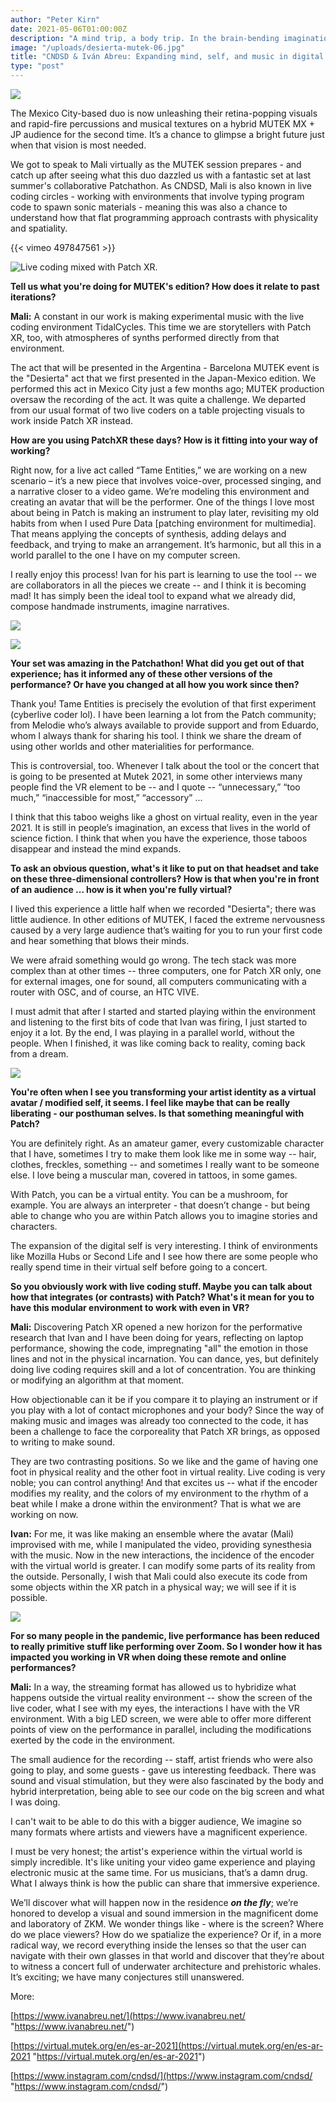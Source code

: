 ```yaml
---
author: "Peter Kirn"
date: 2021-05-06T01:00:00Z
description: "A mind trip, a body trip. In the brain-bending imagination of CNDSD aka Malitzin Cortes and Iván Abreu, worlds, timbres, and perception warp, glitch, and pulsate. The Mexico City-based duo is now unleashing their retina-popping visuals and rapid-fire percussions and musical textures on a hybrid MUTEK MX + JP audience for the second time. "
image: "/uploads/desierta-mutek-06.jpg"
title: "CNDSD & Iván Abreu: Expanding mind, self, and music in digital realms"
type: "post"
---
```


![](/uploads/desierta-mutek-06.jpg)

The Mexico City-based duo is now unleashing their retina-popping visuals and rapid-fire percussions and musical textures on a hybrid MUTEK MX + JP audience for the second time. It’s a chance to glimpse a bright future just when that vision is most needed.

We got to speak to Mali virtually as the MUTEK session prepares - and catch up after seeing what this duo dazzled us with a fantastic set at last summer's collaborative Patchathon. As CNDSD, Mali is also known in live coding circles - working with environments that involve typing program code to spawn sonic materials - meaning this was also a chance to understand how that flat programming approach contrasts with physicality and spatiality.

{{< vimeo 497847561 >}}

![](/uploads/capture-d-ecran-2021-05-07-a-11-17-27.jpg "Live coding mixed with Patch XR.")

**Tell us what you're doing for MUTEK's edition? How does it relate to past iterations?**

**Mali:** A constant in our work is making experimental music with the live coding environment TidalCycles. This time we are storytellers with Patch XR, too, with atmospheres of synths performed directly from that environment.

The act that will be presented in the Argentina - Barcelona MUTEK event is the "Desierta" act that we first presented in the Japan-Mexico edition. We performed this act in Mexico City just a few months ago; MUTEK production oversaw the recording of the act. It was quite a challenge. We departed from our usual format of two live coders on a table projecting visuals to work inside Patch XR instead.

**How are you using PatchXR these days? How is it fitting into your way of working?**

Right now, for a live act called “Tame Entities,” we are working on a new scenario – it’s a new piece that involves voice-over, processed singing, and a narrative closer to a video game. We’re modeling this environment and creating an avatar that will be the performer. One of the things I love most about being in Patch is making an instrument to play later, revisiting my old habits from when I used Pure Data \[patching environment for multimedia\]. That means applying the concepts of synthesis, adding delays and feedback, and trying to make an arrangement. It’s harmonic, but all this in a world parallel to the one I have on my computer screen.

I really enjoy this process! Ivan for his part is learning to use the tool -- we are collaborators in all the pieces we create -- and I think it is becoming mad! It has simply been the ideal tool to expand what we already did, compose handmade instruments, imagine narratives.

![](/uploads/desierta-mutek-05.jpg)

![](/uploads/desierta-mutek-02.jpg)

**Your set was amazing in the Patchathon! What did you get out of that experience; has it informed any of these other versions of the performance? Or have you changed at all how you work since then?**

Thank you! Tame Entities is precisely the evolution of that first experiment (cyberlive coder lol). I have been learning a lot from the Patch community; from Melodie who’s always available to provide support and from Eduardo, whom I always thank for sharing his tool. I think we share the dream of using other worlds and other materialities for performance.

This is controversial, too. Whenever I talk about the tool or the concert that is going to be presented at Mutek 2021, in some other interviews many people find the VR element to be -- and I quote -- “unnecessary,” “too much,” “inaccessible for most,” “accessory” ...

I think that this taboo weighs like a ghost on virtual reality, even in the year 2021. It is still in people’s imagination, an excess that lives in the world of science fiction. I think that when you have the experience, those taboos disappear and instead the mind expands.

**To ask an obvious question, what's it like to put on that headset and take on these three-dimensional controllers? How is that when you're in front of an audience ... how is it when you're fully virtual?**

I lived this experience a little half when we recorded "Desierta"; there was little audience. In other editions of MUTEK, I faced the extreme nervousness caused by a very large audience that’s waiting for you to run your first code and hear something that blows their minds.

We were afraid something would go wrong. The tech stack was more complex than at other times -- three computers, one for Patch XR only, one for external images, one for sound, all computers communicating with a router with OSC, and of course, an HTC VIVE.

I must admit that after I started and started playing within the environment and listening to the first bits of code that Ivan was firing, I just started to enjoy it a lot. By the end, I was playing in a parallel world, without the people. When I finished, it was like coming back to reality, coming back from a dream.

![](/uploads/desierta-mutek-04.jpg)

**You're often when I see you transforming your artist identity as a virtual avatar / modified self, it seems. I feel like maybe that can be really liberating - our posthuman selves. Is that something meaningful with Patch?**

You are definitely right. As an amateur gamer, every customizable character that I have, sometimes I try to make them look like me in some way -- hair, clothes, freckles, something -- and sometimes I really want to be someone else. I love being a muscular man, covered in tattoos, in some games.

With Patch, you can be a virtual entity. You can be a mushroom, for example. You are always an interpreter - that doesn’t change - but being able to change who you are within Patch allows you to imagine stories and characters.

The expansion of the digital self is very interesting. I think of environments like Mozilla Hubs or Second Life and I see how there are some people who really spend time in their virtual self before going to a concert.

**So you obviously work with live coding stuff. Maybe you can talk about how that integrates (or contrasts) with Patch? What's it mean for you to have this modular environment to work with even in VR?**

**Mali:** Discovering Patch XR opened a new horizon for the performative research that Ivan and I have been doing for years, reflecting on laptop performance, showing the code, impregnating "all" the emotion in those lines and not in the physical incarnation. You can dance, yes, but definitely doing live coding requires skill and a lot of concentration. You are thinking or modifying an algorithm at that moment.

How objectionable can it be if you compare it to playing an instrument or if you play with a lot of contact microphones and your body? Since the way of making music and images was already too connected to the code, it has been a challenge to face the corporeality that Patch XR brings, as opposed to writing to make sound.

They are two contrasting positions. So we like and the game of having one foot in physical reality and the other foot in virtual reality. Live coding is very noble; you can control anything! And that excites us -- what if the encoder modifies my reality, and the colors of my environment to the rhythm of a beat while I make a drone within the environment? That is what we are working on now.

**Ivan:** For me, it was like making an ensemble where the avatar (Mali) improvised with me, while I manipulated the video, providing synesthesia with the music. Now in the new interactions, the incidence of the encoder with the virtual world is greater. I can modify some parts of its reality from the outside. Personally, I wish that Mali could also execute its code from some objects within the XR patch in a physical way; we will see if it is possible.

![](/uploads/desierta-mutek-01.jpg)

**For so many people in the pandemic, live performance has been reduced to really primitive stuff like performing over Zoom. So I wonder how it has impacted you working in VR when doing these remote and online performances?**

**Mali:** In a way, the streaming format has allowed us to hybridize what happens outside the virtual reality environment -- show the screen of the live coder, what I see with my eyes, the interactions I have with the VR environment. With a big LED screen, we were able to offer more different points of view on the performance in parallel, including the modifications exerted by the code in the environment.

The small audience for the recording -- staff, artist friends who were also going to play, and some guests - gave us interesting feedback. There was sound and visual stimulation, but they were also fascinated by the body and hybrid interpretation, being able to see our code on the big screen and what I was doing.

I can't wait to be able to do this with a bigger audience, We imagine so many formats where artists and viewers have a magnificent experience.

I must be very honest; the artist's experience within the virtual world is simply incredible. It's like uniting your video game experience and playing electronic music at the same time. For us musicians, that’s a damn drug. What I always think is how the public can share that immersive experience.

We’ll discover what will happen now in the residence **_on the fly_**; we’re honored to develop a visual and sound immersion in the magnificent dome and laboratory of ZKM. We wonder things like - where is the screen? Where do we place viewers? How do we spatialize the experience? Or if, in a more radical way, we record everything inside the lenses so that the user can navigate with their own glasses in that world and discover that they’re about to witness a concert full of underwater architecture and prehistoric whales. It’s exciting; we have many conjectures still unanswered.

More:

[https://www.ivanabreu.net/](https://www.ivanabreu.net/ "https://www.ivanabreu.net/")

[https://virtual.mutek.org/en/es-ar-2021](https://virtual.mutek.org/en/es-ar-2021 "https://virtual.mutek.org/en/es-ar-2021")

[https://www.instagram.com/cndsd/](https://www.instagram.com/cndsd/ "https://www.instagram.com/cndsd/")
